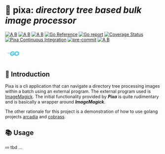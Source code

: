 # 🧙 pixa: ___directory tree based bulk image processor___

[![A B](https://img.shields.io/badge/branching-commonflow-informational?style=flat)](https://commonflow.org)
[![A B](https://img.shields.io/badge/merge-rebase-informational?style=flat)](https://git-scm.com/book/en/v2/Git-Branching-Rebasing)
[![A B](https://img.shields.io/badge/branch%20history-linear-blue?style=flat)](https://docs.github.com/en/repositories/configuring-branches-and-merges-in-your-repository/defining-the-mergeability-of-pull-requests/managing-a-branch-protection-rule)
[![Go Reference](https://pkg.go.dev/badge/github.com/snivilised/pixa.svg)](https://pkg.go.dev/github.com/snivilised/pixa)
[![Go report](https://goreportcard.com/badge/github.com/snivilised/pixa)](https://goreportcard.com/report/github.com/snivilised/pixa)
[![Coverage Status](https://coveralls.io/repos/github/snivilised/pixa/badge.svg?branch=master)](https://coveralls.io/github/snivilised/pixa?branch=master&kill_cache=1)
[![Pixa Continuous Integration](https://github.com/snivilised/pixa/actions/workflows/ci-workflow.yml/badge.svg)](https://github.com/snivilised/pixa/actions/workflows/ci-workflow.yml)
[![pre-commit](https://img.shields.io/badge/pre--commit-enabled-brightgreen?logo=pre-commit&logoColor=white)](https://github.com/pre-commit/pre-commit)
[![A B](https://img.shields.io/badge/commit-conventional-commits?style=flat)](https://www.conventionalcommits.org/)

<!-- MD013/Line Length -->
<!-- MarkDownLint-disable MD013 -->

<!-- MD014/commands-show-output: Dollar signs used before commands without showing output mark down lint -->
<!-- MarkDownLint-disable MD014 -->

<!-- MD033/no-inline-html: Inline HTML -->
<!-- MarkDownLint-disable MD033 -->

<!-- MD040/fenced-code-language: Fenced code blocks should have a language specified -->
<!-- MarkDownLint-disable MD040 -->

<!-- MD028/no-blanks-blockquote: Blank line inside blockquote -->
<!-- MarkDownLint-disable MD028 -->

<p align="left">
  <a href="https://go.dev"><img src="resources/images/go-logo-light-blue.png" width="50" /></a>
</p>

## 🔰 Introduction

Pixa is a cli application that can navigate a directory tree processing images within a batch using an external program. The external program used is [ImageMagick](https://imagemagick.org/). The initial functionality provided by ___Pixa___ is quite rudimentary and is basically a wrapper around ___ImageMagick___.

The other rationale for this project is a demonstration of how to use golang projects [arcadia](https://github.com/snivilised/arcadia) and [cobrass](https://github.com/snivilised/cobrass).

## 📚 Usage

💤 tbd ...
